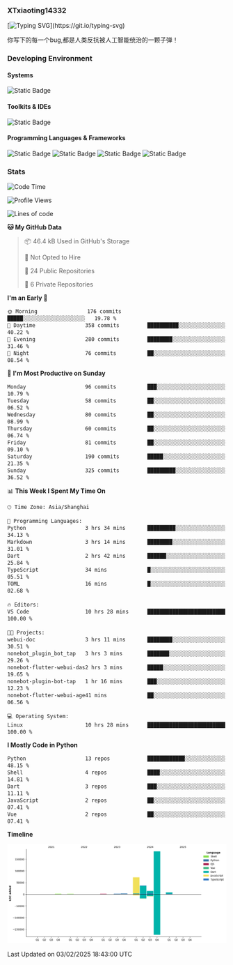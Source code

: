 ### XTxiaoting14332

[![Typing SVG](https://readme-typing-svg.herokuapp.com?font=JetBrians+Mono&pause=1000&random=false&width=435&lines=Hello+World!)](https://git.io/typing-svg)

你写下的每一个bug,都是人类反抗被人工智能统治的一颗子弹！

### Developing Environment

#### Systems

![Static Badge](https://img.shields.io/badge/Ubuntu-%20?style=flat-square&logo=ubuntu&logoColor=white&color=E34F26)

#### Toolkits & IDEs

![Static Badge](https://img.shields.io/badge/Visual%20Studio%20Code-%20?style=flat-square&logo=visualstudiocode&logoColor=white&color=blue)

#### Programming Languages & Frameworks

![Static Badge](https://img.shields.io/badge/Dart-%20?style=flat-square&logo=dart&logoColor=white&color=0175C2)
![Static Badge](https://img.shields.io/badge/Flutter-%20?style=flat-square&logo=flutter&logoColor=white&color=02569B)
![Static Badge](https://img.shields.io/badge/Python-%20?style=flat-square&logo=python&logoColor=white&color=E7A781)
![Static Badge](https://img.shields.io/badge/Bash%20Shell-%20?style=flat-square&logo=shell&logoColor=white&color=49D868)

### Stats

<!--START_SECTION:waka-->
![Code Time](http://img.shields.io/badge/Code%20Time-277%20hrs%208%20mins-blue)

![Profile Views](http://img.shields.io/badge/Profile%20Views-0-blue)

![Lines of code](https://img.shields.io/badge/From%20Hello%20World%20I%27ve%20Written-325.4%20thousand%20lines%20of%20code-blue)

**🐱 My GitHub Data** 

> 📦 46.4 kB Used in GitHub's Storage 
 > 
> 🚫 Not Opted to Hire
 > 
> 📜 24 Public Repositories 
 > 
> 🔑 6 Private Repositories 
 > 
**I'm an Early 🐤** 

```text
🌞 Morning                176 commits         █████░░░░░░░░░░░░░░░░░░░░   19.78 % 
🌆 Daytime                358 commits         ██████████░░░░░░░░░░░░░░░   40.22 % 
🌃 Evening                280 commits         ████████░░░░░░░░░░░░░░░░░   31.46 % 
🌙 Night                  76 commits          ██░░░░░░░░░░░░░░░░░░░░░░░   08.54 % 
```
📅 **I'm Most Productive on Sunday** 

```text
Monday                   96 commits          ███░░░░░░░░░░░░░░░░░░░░░░   10.79 % 
Tuesday                  58 commits          ██░░░░░░░░░░░░░░░░░░░░░░░   06.52 % 
Wednesday                80 commits          ██░░░░░░░░░░░░░░░░░░░░░░░   08.99 % 
Thursday                 60 commits          ██░░░░░░░░░░░░░░░░░░░░░░░   06.74 % 
Friday                   81 commits          ██░░░░░░░░░░░░░░░░░░░░░░░   09.10 % 
Saturday                 190 commits         █████░░░░░░░░░░░░░░░░░░░░   21.35 % 
Sunday                   325 commits         █████████░░░░░░░░░░░░░░░░   36.52 % 
```


📊 **This Week I Spent My Time On** 

```text
🕑︎ Time Zone: Asia/Shanghai

💬 Programming Languages: 
Python                   3 hrs 34 mins       █████████░░░░░░░░░░░░░░░░   34.13 % 
Markdown                 3 hrs 14 mins       ████████░░░░░░░░░░░░░░░░░   31.01 % 
Dart                     2 hrs 42 mins       ██████░░░░░░░░░░░░░░░░░░░   25.84 % 
TypeScript               34 mins             █░░░░░░░░░░░░░░░░░░░░░░░░   05.51 % 
TOML                     16 mins             █░░░░░░░░░░░░░░░░░░░░░░░░   02.68 % 

🔥 Editors: 
VS Code                  10 hrs 28 mins      █████████████████████████   100.00 % 

🐱‍💻 Projects: 
webui-doc                3 hrs 11 mins       ████████░░░░░░░░░░░░░░░░░   30.51 % 
nonebot_plugin_bot_tap   3 hrs 3 mins        ███████░░░░░░░░░░░░░░░░░░   29.26 % 
nonebot-flutter-webui-das2 hrs 3 mins        █████░░░░░░░░░░░░░░░░░░░░   19.65 % 
nonebot-plugin-bot-tap   1 hr 16 mins        ███░░░░░░░░░░░░░░░░░░░░░░   12.23 % 
nonebot-flutter-webui-age41 mins             ██░░░░░░░░░░░░░░░░░░░░░░░   06.56 % 

💻 Operating System: 
Linux                    10 hrs 28 mins      █████████████████████████   100.00 % 
```

**I Mostly Code in Python** 

```text
Python                   13 repos            ████████████░░░░░░░░░░░░░   48.15 % 
Shell                    4 repos             ████░░░░░░░░░░░░░░░░░░░░░   14.81 % 
Dart                     3 repos             ███░░░░░░░░░░░░░░░░░░░░░░   11.11 % 
JavaScript               2 repos             ██░░░░░░░░░░░░░░░░░░░░░░░   07.41 % 
Vue                      2 repos             ██░░░░░░░░░░░░░░░░░░░░░░░   07.41 % 
```



**Timeline**

![Lines of Code chart](https://raw.githubusercontent.com/XTxiaoting14332/XTxiaoting14332/main/assets/bar_graph.png)


 Last Updated on 03/02/2025 18:43:00 UTC
<!--END_SECTION:waka-->